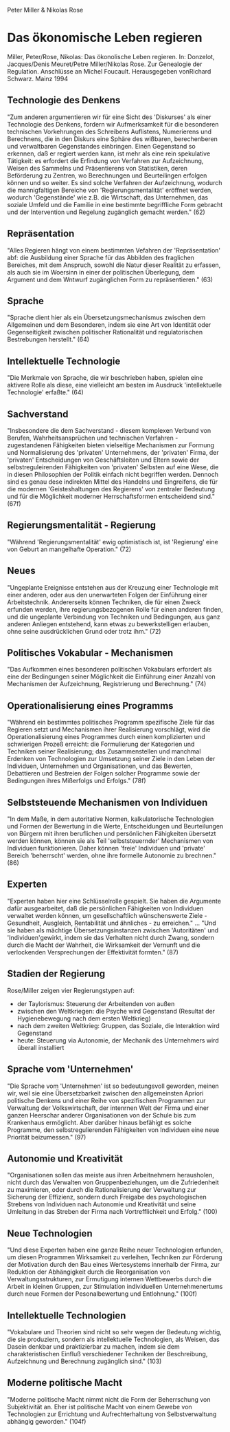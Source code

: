 Peter Miller & Nikolas Rose

Das ökonomische Leben regieren
==============================

Miller, Peter/Rose, Nikolas: Das ökonolische Leben regieren. In: Donzelot, Jacques/Denis Meuret/Petre Miller/Nikolas Rose. Zur Genealogie der Regulation. Anschlüsse an Michel Foucault. Herausgegeben vonRichard Schwarz. Mainz 1994

Technologie des Denkens
-----------------------
"Zum anderen argumentieren wir für eine Sicht des 'Diskurses' als einer Technologie des Denkens, fordern wir Aufmerksamkeit für die besonderen technischen Vorkehrungen des Schreibens Auflistens, Numerierens und Berechnens, die in den Diskurs eine Sphäre des wißbaren, berechenberen und verwaltbaren Gegenstandes einbringen. Einen Gegenstand so erkennen, daß er regiert werden kann, ist mehr als eine rein spekulative Tätigkeit: es erfordert die Erfindung von Verfahren zur Aufzeichnung, Weisen des Sammelns und Präsentierens von Statistiken, deren Beförderung zu Zentren, wo Berechnungen und Beurteilingen erfolgen können und so weiter. Es sind solche Verfahren der Aufzeichnung, wodurch die mannigfaltigen Bereiche von 'Regierungsmentalität' eröffnet werden, wodurch 'Gegenstände' wie z.B. die Wirtschaft, das Unternehmen, das soziale Umfeld und die Familie in eine bestimmte begriffliche Form gebracht und der Intervention und Regelung zugänglich gemacht werden." (62)

Repräsentation
--------------
"Alles Regieren hängt von einem bestimmten Vefahren der 'Repräsentation' abf: die Ausbildung einer Sprache für das Abbilden des fraglichen Bereiches, mit dem Anspruch, sowohl die Natur dieser Realität zu erfassen, als auch sie im Woersinn in einer der politischen Überlegung, dem Argument und dem Wntwurf zugänglichen Form zu repräsentieren." (63)

Sprache
-------
"Sprache dient hier als ein Übersetzungsmechanismus zwischen dem Allgemeinen und dem Besonderen, indem sie eine Art von Identität oder Gegenseitigkeit zwischen politischer Rationalität und regulatorischen Bestrebungen herstellt." (64)

Intellektuelle Technologie
--------------------------
"Die Merkmale von Sprache, die wir beschrieben haben, spielen eine aktivere Rolle als diese, eine vielleicht am besten im Ausdruck 'intellektuelle Technologie' erfaßte." (64)

Sachverstand
------------
"Insbesondere die dem Sachverstand - diesem komplexen Verbund von Berufen, Wahrheitsansprüchen und technischen Verfahren - zugestandenen Fähigkeiten bieten vielseitige Mechanismen zur Formung und Normalisierung des 'privaten' Unternehmens, der 'privaten' Firma, der 'privaten' Entscheidungen von Geschäftsleiten und Eltern sowie der selbstreguleirenden Fähigkeiten von 'privaten' Selbsten auf eine Wese, die in diesen Philosophien der Politik einfach nicht begriffen werden. Dennoch sind es genau dese indirekten Mittel des Handelns und Eingreifens, die für die modernen 'Geisteshaltungen des Regierens' von zentraler Bedeutung und für die Möglichkeit moderner Herrschaftsformen entscheidend sind." (67f)

Regierungsmentalität - Regierung
--------------------------------
"Während 'Regierungsmentalität' ewig optimistisch ist, ist 'Regierung' eine von Geburt an mangelhafte Operation." (72)

Neues
-----
"Ungeplante Ereignisse entstehen aus der Kreuzung einer Technologie mit einer anderen, oder aus den unerwarteten Folgen der Einführung einer Arbeitstechnik. Andererseits können Techniken, die für einen Zweck erfunden werden, ihre regierungsbezogenen Rolle für einen anderen finden, und die ungeplante Verbindung von Techniken und Bedingungen, aus ganz anderen Anliegen entstehend, kann etwas zu bewerkstelligen erlauben, ohne seine ausdrücklichen Grund oder trotz ihm." (72)

Politisches Vokabular - Mechanismen
-----------------------------------
"Das Aufkommen eines besonderen politischen Vokabulars erfordert als eine der Bedingungen seiner Möglichkeit die Einführung einer Anzahl von Mechanismen der Aufzeichnung, Registrierung und Berechnung." (74)

Operationalisierung eines Programms
-----------------------------------
"Während ein bestimmtes politisches Programm spezifische Ziele für das Regieren setzt und Mechanismen ihrer Realisierung vorschlägt, wird die Operationalisierung eines Programmes durch einen komplizierten und schwierigen Prozeß erreicht: die Formulierung der Kategorien und Techniken seiner Realisierung; das Zusammenstellen und manchmal Erdenken von Technologien zur Umsetzung seiner Ziele in den Leben der Individuen, Unternehmen und Organisationen, und das Bewerten, Debattieren und Bestreien der Folgen solcher Programme sowie der Bedingungen ihres Mißerfolgs und Erfolgs." (78f)

Selbststeuende Mechanismen von Individuen
-----------------------------------------
"In dem Maße, in dem autoritative Normen, kalkulatorische Technologien und Formen der Bewertung in die Werte, Entscheidungen und Beurteilungen von Bürgern mit ihren beruflichen und persönlichen Fähigkeiten übersetzt werden können, können sie als Teil 'selbststeuernder' Mechanismen von Individuen funktionieren. Daher können 'freie' Individuen und 'private' Bereich 'beherrscht' werden, ohne ihre formelle Autonomie zu brechnen." (86)

Experten
--------
"Experten haben hier eine Schlüsselrolle gespielt. Sie haben die Argumente dafür ausgearbeitet, daß die persönlichen Fähigkeiten von Individuen verwaltet werden können, um gesellschaftlich wünschenswerte Ziele - Gesundheit, Ausgleich, Rentabilität und ähnliches - zu erreichen." ... "Und sie haben als mächtige Übersetzungsinstanzen zwischen 'Autoritäten' und 'Individuen'gewirkt, indem sie das Verhalten nicht durch Zwang, sondern durch die Macht der Wahrheit, die Wirksamkeit der Vernunft und die verlockenden Versprechungen der Effektivität formten." (87)

Stadien der Regierung
---------------------
Rose/Miller zeigen vier Regierungstypen auf:
- der Taylorismus: Steuerung der Arbeitenden von außen
- zwischen den Weltkriegen: die Psyche wird Gegenstand (Resultat der Hygienebewegung nach dem ersten Weltkrieg)
- nach dem zweiten Weltkrieg: Gruppen, das Soziale, die Interaktion wird Gegenstand
- heute: Steuerung via Autonomie, der Mechanik des Unternehmers wird überall installiert

Sprache vom 'Unternehmen'
-------------------------
"Die Sprache vom 'Unternehmen' ist so bedeutungsvoll geworden, meinen wir, weil sie eine Übersetzbarkeit zwischen den allgemeinsten Apriori politische Denkens und einer Reihe von spezifischen Programmen zur Verwaltung der Volkswirtschaft, der intenrnen Welt der Firma und einer ganzen Heerschar anderer Organisationen von der Schule bis zum Krankenhaus ermöglicht. Aber darüber hinaus befähigt es solche Programme, den selbstregulierenden Fähigkeiten von Individuen eine neue Priorität beizumessen." (97)

Autonomie und Kreativität
-------------------------
"Organisationen sollen das meiste aus ihren Arbeitnehmern herausholen, nicht durch das Verwalten von Gruppenbeziehungen, um die Zufriedenheit zu maximieren, oder durch die Rationalisierung der Verwaltung zur Sicherung der Effizienz, sondern durch Freigabe des psychologischen Strebens von Individuen nach Autonomie und Kreativität und seine Umleitung in das Streben der Firma nach Vortrefflichkeit und Erfolg." (100)

Neue Technologien
-----------------
"Und diese Experten haben eine ganze Reihe neuer Technologien erfunden, um diesen Programmen Wirksamkeit zu verleihen, Techniken zur Förderung der Motivation durch den Bau eines Wertesystems innerhalb der Firma, zur Reduktion der Abhängigkeit durch die Reorganisation von Verwaltungsstrukturen, zur Ermutigung internen Wettbewerbs durch die Arbeit in kleinen Gruppen, zur Stimulation individuellen Unternehmenertums durch neue Formen der Pesonalbewertung und Entlohnung." (100f)

Intellektuelle Technologien
---------------------------
"Vokabulare und Theorien sind nicht so sehr wegen der Bedeutung wichtig, die sie produziern, sondern als intellektuelle Technologien, als Weisen, das Dasein denkbar und praktizierbar zu machen, indem sie dem charakteristischen Einfluß verschiedener Techniken der Beschreibung, Aufzeichnung und Berechnung zugänglich sind." (103)

Moderne politische Macht
------------------------
"Moderne politische Macht nimmt nicht die Form der Beherrschung von Subjektivität an. Eher ist politische Macht von einem Gewebe von Technologien zur Errichtung und Aufrechterhaltung von Selbstverwaltung abhängig geworden." (104f)


